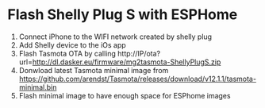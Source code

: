 # Flash Shelly Plug S with ESPHome

1. Connect iPhone to the WIFI network created by shelly plug
2. Add Shelly device to the iOs app
3. Flash Tasmota OTA by calling http://IP/ota?url=http://dl.dasker.eu/firmware/mg2tasmota-ShellyPlugS.zip
4. Donwload latest Tasmota minimal image from https://github.com/arendst/Tasmota/releases/download/v12.1.1/tasmota-minimal.bin 
5. Flash minimal image to have enough space for ESPhome images

